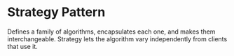 # Strategy Pattern

Defines a family of algorithms, encapsulates each one, and makes them interchangeable. Strategy lets the algorithm vary independently from clients that use it.